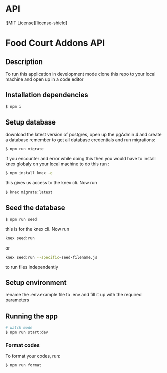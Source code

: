 # API

![MIT License][license-shield]

# Food Court Addons API

## Description

To run this application in development mode clone this repo to your local machine and open up in a code editor

## Installation dependencies

```bash
$ npm i
```

## Setup database

download the latest version of postgres, open up the pgAdmin 4 and create a database remember to get all database credentials and run migrations:

```bash
$ npm run migrate
```

if you encounter and error while doing this then you would have to install knex globaly on your local machine to do this run :

```bash
$ npm install knex -g
```

this gives us access to the knex cli. Now run

```bash
$ knex migrate:latest
```

## Seed the database

```bash
$ npm run seed
```

this is for the knex cli. Now run

```bash
knex seed:run
```

or

```bash
knex seed:run --specific=seed-filename.js
```

to run files independently

## Setup environment

rename the .env.example file to .env and fill it up with the required parameters

## Running the app

```bash
# watch mode
$ npm run start:dev
```

### Format codes

To format your codes, run:

```bash
$ npm run format
```
